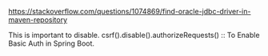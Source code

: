 https://stackoverflow.com/questions/1074869/find-oracle-jdbc-driver-in-maven-repository

This is important to disable.
csrf().disable().authorizeRequests() :: To Enable Basic Auth in Spring Boot.